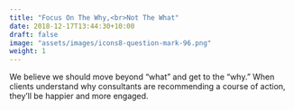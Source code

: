 ```yaml
---
title: "Focus On The Why,<br>Not The What"
date: 2018-12-17T13:44:30+10:00
draft: false
image: "assets/images/icons8-question-mark-96.png"
weight: 1
---
```


We believe we should move beyond “what” and get to the “why.” When clients understand why consultants are recommending a course of action, they’ll be happier and more engaged.
